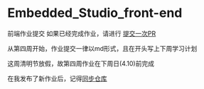 # Embedded_Studio_front-end
前端作业提交
如果已经完成作业，请进行 [提交一次PR](https://github.com/jxx-sixhh/Embedded_Studio_front-end/blob/master/20220317-%E6%8F%90%E4%BA%A4%E4%B8%80%E6%AC%A1PR.md)

从第四周开始，作业提交一律以md形式，且在开头写上下周学习计划

这周清明节放假，故第四周作业在下周日(4.10)前完成


在我发布了新作业后，记得[同步仓库](https://github.com/jxx-sixhh/Embedded_Studio_front-end/blob/master/20220409%20-%E5%90%8C%E6%AD%A5fork%E7%9A%84%E4%BB%93%E5%BA%93.md)
